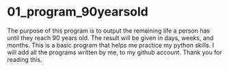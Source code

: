 # 01_program_90yearsold
The purpose of this program is to output the remaining life a person has until they reach 90 years old. The result will be given in days, weeks, and months.
This is a basic program that helps me practice my python skills. I will add all the programs written by me, to my github account. Thank you for reading this.
